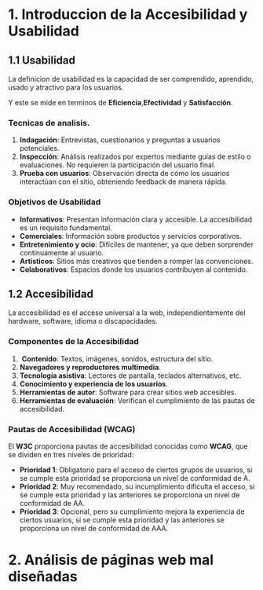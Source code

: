 # 1. Introduccion de la Accesibilidad y Usabilidad
## 1.1 Usabilidad
La definicion de usabilidad es la capacidad de ser comprendido, aprendido, usado y atractivo para los usuarios.

Y este se mide en terminos de **Eficiencia**,**Efectividad** y **Satisfacción**.
### Tecnicas de analisis.
1. **Indagación**: Entrevistas, cuestionarios y preguntas a usuarios potenciales.
2. **Inspección**: Análisis realizados por expertos mediante guías de estilo o evaluaciones. No requieren la participación del usuario final.
3. **Prueba con usuarios**: Observación directa de cómo los usuarios interactúan con el sitio, obteniendo feedback de manera rápida.
### Objetivos de Usabilidad
- **Informativos**: Presentan información clara y accesible. La accesibilidad es un requisito fundamental.
- **Comerciales**: Información sobre productos y servicios corporativos.
- **Entretenimiento y ocio**: Difíciles de mantener, ya que deben sorprender continuamente al usuario.
- **Artísticos**: Sitios más creativos que tienden a romper las convenciones.
- **Colaborativos**: Espacios donde los usuarios contribuyen al contenido.

## 1.2 Accesibilidad

La accesibilidad es el acceso universal a la web, independientemente del hardware, software, idioma o discapacidades.
### Componentes de la Accesibilidad

1.  **Contenido**: Textos, imágenes, sonidos, estructura del sitio.
2. **Navegadores y reproductores multimedia**.
3. **Tecnología asistiva**: Lectores de pantalla, teclados alternativos, etc.
4. **Conocimiento y experiencia de los usuarios**.
5. **Herramientas de autor**: Software para crear sitios web accesibles.
6. **Herramientas de evaluación**: Verifican el cumplimiento de las pautas de accesibilidad.
### Pautas de Accesibilidad (WCAG)

El **W3C** proporciona pautas de accesibilidad conocidas como **WCAG**, que se dividen en tres niveles de prioridad:

- **Prioridad 1**: Obligatorio para el acceso de ciertos grupos de usuarios, si se cumple esta prioridad se proporciona un nivel de conformidad de A.
- **Prioridad 2**: Muy recomendado, su incumplimiento dificulta el acceso, si se cumple esta prioridad y las anteriores se proporciona un nivel de conformidad de AA.
- **Prioridad 3**: Opcional, pero su cumplimiento mejora la experiencia de ciertos usuarios, si se cumple esta prioridad y las anteriores se proporciona un nivel de conformidad de AAA.

# 2. **Análisis de páginas web mal diseñadas**
